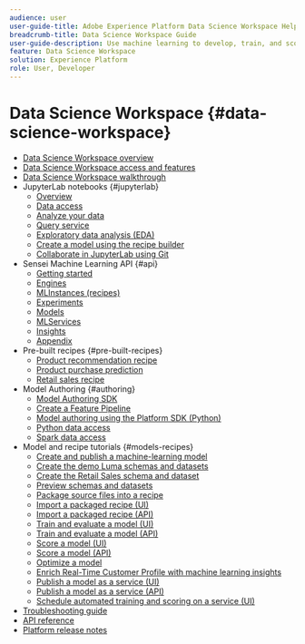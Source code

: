 ```yaml
---
audience: user
user-guide-title: Adobe Experience Platform Data Science Workspace Help
breadcrumb-title: Data Science Workspace Guide
user-guide-description: Use machine learning to develop, train, and score models and recipes with Adobe Sensei and JupyterLab Notebooks.
feature: Data Science Workspace
solution: Experience Platform
role: User, Developer
---
```


# Data Science Workspace {#data-science-workspace}

* [Data Science Workspace overview](home.md)
* [Data Science Workspace access and features](access-features-dsw.md)
* [Data Science Workspace walkthrough](walkthrough.md)
* JupyterLab notebooks {#jupyterlab}
  * [Overview](jupyterlab/overview.md)
  * [Data access](jupyterlab/access-notebook-data.md)
  * [Analyze your data](jupyterlab/analyze-your-data.md)
  * [Query service](jupyterlab/query-service.md)
  * [Exploratory data analysis (EDA)](jupyterlab/eda-notebook.md)
  * [Create a model using the recipe builder](jupyterlab/create-a-model.md)
  * [Collaborate in JupyterLab using Git](jupyterlab/using-git-for-collaboration.md)
* Sensei Machine Learning API {#api}
  * [Getting started](api/getting-started.md)
  * [Engines](api/engines.md)
  * [MLInstances (recipes)](api/mlinstances.md)
  * [Experiments](api/experiments.md)
  * [Models](api/models.md)
  * [MLServices](api/mlservices.md)
  * [Insights](api/insights.md)
  * [Appendix](api/appendix.md)
* Pre-built recipes {#pre-built-recipes}
  * [Product recommendation recipe](pre-built-recipes/product-recommendations.md)
  * [Product purchase prediction](pre-built-recipes/product-purchase-prediction.md)
  * [Retail sales recipe](pre-built-recipes/retail-sales.md)
* Model Authoring {#authoring}
  * [Model Authoring SDK](authoring/sdk.md)
  * [Create a Feature Pipeline](authoring/feature-pipeline.md)
  * [Model authoring using the Platform SDK (Python)](authoring/platform-sdk.md)
  * [Python data access](authoring/python.md)
  * [Spark data access](authoring/spark.md)
* Model and recipe tutorials {#models-recipes}
  * [Create and publish a machine-learning model](models-recipes/create-publish-model.md)
  * [Create the demo Luma schemas and datasets](models-recipes/create-luma-data.md)
  * [Create the Retail Sales schema and dataset](models-recipes/create-retails-sales-dataset.md)
  * [Preview schemas and datasets](models-recipes/preview-schema-data.md)
  * [Package source files into a recipe](models-recipes/package-source-files-recipe.md)
  * [Import a packaged recipe (UI)](models-recipes/import-packaged-recipe-ui.md)
  * [Import a packaged recipe (API)](models-recipes/import-packaged-recipe-api.md)
  * [Train and evaluate a model (UI)](models-recipes/train-evaluate-model-ui.md)
  * [Train and evaluate a model (API)](models-recipes/train-evaluate-model-api.md)
  * [Score a model (UI)](models-recipes/score-model-ui.md)
  * [Score a model (API)](models-recipes/score-model-api.md)
  * [Optimize a model](models-recipes/optimize-model.md)
  * [Enrich Real-Time Customer Profile with machine learning insights](models-recipes/enrich-profile.md)
  * [Publish a model as a service (UI)](models-recipes/publish-model-service-ui.md)
  * [Publish a model as a service (API)](models-recipes/publish-model-service-api.md)
  * [Schedule automated training and scoring on a service (UI)](models-recipes/schedule-models-ui.md)
* [Troubleshooting guide](troubleshooting-guide.md)
* [API reference](https://www.adobe.io/apis/experienceplatform/home/api-reference.html#!acpdr/swagger-specs/sensei-ml-api.yaml)
* [Platform release notes](/help/release-notes/latest/latest.md)
